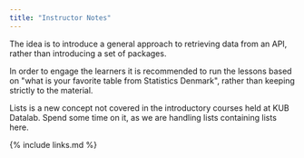 ```yaml
---
title: "Instructor Notes"
---
```

The idea is to introduce a general approach to retrieving data from an API, 
rather than introducing a set of packages. 

In order to engage the learners it is recommended to run the lessons based on
"what is your favorite table from Statistics Denmark", rather than keeping strictly
to the material.

Lists is a new concept not covered in the introductory courses held at KUB Datalab.
Spend some time on it, as we are handling lists containing lists here.



{% include links.md %}
